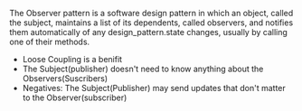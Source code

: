 The Observer pattern is a software design pattern in which an object, called the subject, maintains a list of its dependents, called observers, and notifies them automatically of any design_pattern.state changes, usually by calling one of their methods.

- Loose Coupling is a benifit
- The Subject(publisher) doesn't need to know anything about the Observers(Suscribers)
- Negatives: The Subject(Publisher) may send updates that don't matter to the Observer(subscriber)  